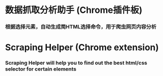 # 数据抓取分析助手 (Chrome插件板)
### 根据选择元素，自动生成简HTML选择命令，用于爬虫网页内容分析

# Scraping Helper (Chrome extension)
### Scraping Helper will help you to find out the best html/css selector for certain elements

